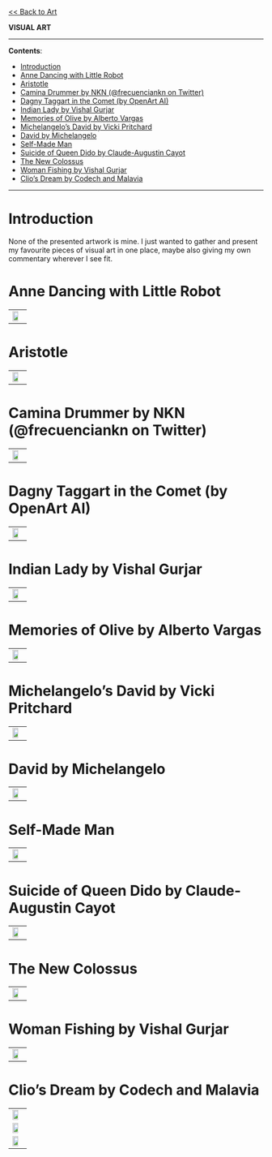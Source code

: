 <style>
    img {width: 75%}
    tr {width: 100%; align: "center"}
    td {width: 100%; align: "center"}
    table {width: 100%; align: "center"}
</style>

[<< Back to Art](https://pranigopu.github.io/art)

**VISUAL ART**

---

**Contents**:

- [Introduction](#introduction)
- [Anne Dancing with Little Robot](#anne-dancing-with-little-robot)
- [Aristotle](#aristotle)
- [Camina Drummer by NKN (@frecuenciankn on Twitter)](#camina-drummer-by-nkn-frecuenciankn-on-twitter)
- [Dagny Taggart in the Comet (by OpenArt AI)](#dagny-taggart-in-the-comet-by-openart-ai)
- [Indian Lady by Vishal Gurjar](#indian-lady-by-vishal-gurjar)
- [Memories of Olive by Alberto Vargas](#memories-of-olive-by-alberto-vargas)
- [Michelangelo’s David by Vicki Pritchard](#michelangelos-david-by-vicki-pritchard)
- [David by Michelangelo](#david-by-michelangelo)
- [Self-Made Man](#self-made-man)
- [Suicide of Queen Dido by Claude-Augustin Cayot](#suicide-of-queen-dido-by-claude-augustin-cayot)
- [The New Colossus](#the-new-colossus)
- [Woman Fishing by Vishal Gurjar](#woman-fishing-by-vishal-gurjar)
- [Clio’s Dream by Codech and Malavia](#clios-dream-by-codech-and-malavia)

---

# Introduction
None of the presented artwork is mine. I just wanted to gather and present my favourite pieces of visual art in one place, maybe also giving my own commentary wherever I see fit.

# Anne Dancing with Little Robot
<table>
<tr>
<td>
<img src="https://pranigopu.github.io/art/visual-art/Anne Dancing with Little Robot.jpg">
</td>
</tr>
</table>

# Aristotle
<table>
<tr>
<td>
<img src="https://pranigopu.github.io/art/visual-art/Aristotle by Raphael.jpeg">
</td>
</tr>
</table>

# Camina Drummer by NKN (@frecuenciankn on Twitter)
<table>
<tr>
<td>
<img src="https://pranigopu.github.io/art/visual-art/Camina Drummer by NKN (@frecuenciankn on Twitter).png">
</td>
</tr>
</table>

# Dagny Taggart in the Comet (by OpenArt AI)
<table>
<tr>
<td>
<img src="https://pranigopu.github.io/art/visual-art/Dagny Taggart in the Comet (by OpenArt AI).jpg">
</td>
</tr>
</table>

# Indian Lady by Vishal Gurjar
<table>
<tr>
<td>
<img src="https://pranigopu.github.io/art/visual-art/Indian Lady by Vishal Gurjar.jpg">
</td>
</tr>
</table>

# Memories of Olive by Alberto Vargas
<table>
<tr>
<td>
<img src="https://pranigopu.github.io/art/visual-art/Memories of Olive by Alberto Vargas.jpg">
</td>
</tr>
</table>

# Michelangelo’s David by Vicki Pritchard
<table>
<tr>
<td>
<img src="https://pranigopu.github.io/art/visual-art/Michelangelo_s David by Vicki Pritchard.jpg">
</td>
</tr>
</table>

# David by Michelangelo
<table>
<tr>
<td>
<img src="https://pranigopu.github.io/art/visual-art/David by Michelangelo.jpg">
</td>
</tr>
</table>

# Self-Made Man
<table>
<tr>
<td>
<img src="https://pranigopu.github.io/art/visual-art/Self-Made Man.jpg">
</td>
</tr>
</table>

# Suicide of Queen Dido by Claude-Augustin Cayot
<table>
<tr>
<td>
<img src="https://pranigopu.github.io/art/visual-art/Suicide of Queen Dido by Claude-Augustin Cayot.jpg">
</td>
</tr>
</table>

# The New Colossus
<table>
<tr>
<td>
<img src="https://pranigopu.github.io/art/visual-art/The New Colossus.jpg">
</td>
</tr>
</table>

# Woman Fishing by Vishal Gurjar
<table>
<tr>
<td>
<img src="https://pranigopu.github.io/art/visual-art/Woman Fishing by Vishal Gurjar.jpg">
</td>
</tr>
</table>

# Clio’s Dream by Codech and Malavia
<table>
<tr>
<td>
<img src="https://pranigopu.github.io/art/visual-art/Clio_s Dream by Codech and Malavia - 1.png">
</td>
</tr>

<tr>
<td>
<img src="https://pranigopu.github.io/art/visual-art/Clio_s Dream by Codech and Malavia - 2.png">
</td>
</tr>

<tr>
<td>
<img src="https://pranigopu.github.io/art/visual-art/Clio_s Dream by Codech and Malavia - 3.png">
</td>
</tr>
</table>
